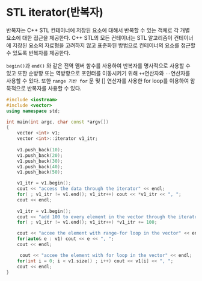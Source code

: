 # STL iterator(반복자)

반복자는 C++ STL 컨테이너에 저장된 요소에 대해서 반복할 수 있는 객체로 각 개별 요소에 대한 접근을 제공한다.
C++ STL의 모든 컨테이너는 STL 알고리즘이 컨테이너에 저장된 요소의 자료형을 고려하지 않고 표준화된 방법으로 컨테이너의 요소를 접근할 수 있도록 반복자를 제공한다.  

``begin()``과 ``end()`` 와 같은 전역 멤버 함수를 사용하여 반복자를 명사적으로 사용할 수 있고 또한 
순방향 또는 역방향으로 포인터를 이동시키기 위해 ``++``연산자와 ``--``연산자를 사용할 수 있다. 
또한 ``range 기반 for`` 문 및 [] 연산자를 사용한 for loop를 이용하여 암묵적으로 반복자를 사용할 수 있다. 

```c++
#include <iostream>
#include <vector>
using namespace std;

int main(int argc, char const *argv[])
{
    vector <int> v1;
    vector <int>::iterator v1_itr;
 
    v1.push_back(10);
    v1.push_back(20);
    v1.push_back(30);
    v1.push_back(40);
    v1.push_back(50);

    v1_itr = v1.begin();
    cout << "access the data through the iterator" << endl;
    for( ; v1_itr != v1.end(); v1_itr++) cout << *v1_itr << ", ";
    cout << endl;
    
    v1_itr = v1.begin();
    cout << "add 100 to every element in the vector through the iterator" << endl;
    for( ; v1_itr != v1.end(); v1_itr++) *v1_itr += 100;

    cout << "accee the element with range-for loop in the vector" << endl;
    for(auto& e : v1) cout << e << ", ";
    cout << endl; 

     cout << "accee the element with for loop in the vector" << endl;
    for(int i = 0; i < v1.size() ; i++) cout << v1[i] << ", ";
    cout << endl;
}
```
